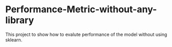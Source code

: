 # Performance-Metric-without-any-library
This project to show how to evalute performance of the model without using sklearn.
